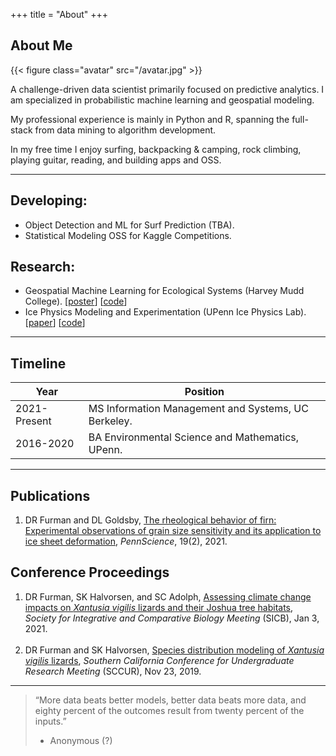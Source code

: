 +++
title = "About"
+++

## About Me

{{< figure class="avatar" src="/avatar.jpg" >}}

A challenge-driven data scientist primarily focused on predictive analytics. I am specialized in probabilistic machine learning and geospatial modeling.  

My professional experience is mainly in Python and R, spanning the full-stack from data mining to algorithm development.

In my free time I enjoy surfing, backpacking & camping, rock climbing, playing guitar, reading, and building apps and OSS.  

---

## Developing:

- Object Detection and ML for Surf Prediction (TBA).
- Statistical Modeling OSS for Kaggle Competitions.

## Research:

- Geospatial Machine Learning for Ecological Systems (Harvey Mudd College). [[poster](https://drive.google.com/file/d/1jW5UdWHRNENrrShfqS_SKvMWY0Br4737/view?usp=sharing)] [[code](https://github.com/daniel-furman/PySDMs)]
- Ice Physics Modeling and Experimentation (UPenn Ice Physics Lab). [[paper](https://drive.google.com/file/d/1eO1_V15OF7_nOsCQJZYziCa7rR9L49gH/view?usp=sharing)] [[code](https://github.com/daniel-furman/ice-densification-research)]

---

## Timeline

Year | Position
-----|-------
2021-Present | MS Information Management and Systems, UC Berkeley.
2016-2020 | BA Environmental Science and Mathematics, UPenn.

---

## Publications

1. DR Furman and DL Goldsby, <ins>The rheological behavior of firn: Experimental observations of grain size sensitivity and its application to ice sheet deformation</ins>, *PennScience*, 19(2), 2021.

## Conference Proceedings

1. DR Furman, SK Halvorsen, and SC Adolph, <ins>Assessing climate change impacts on *Xantusia vigilis* lizards and their Joshua tree habitats</ins>, *Society for Integrative and Comparative Biology Meeting* (SICB), Jan 3, 2021. <br><br>
2. DR Furman and SK Halvorsen, <ins>Species distribution modeling of *Xantusia vigilis* lizards</ins>, *Southern California Conference for Undergraduate Research Meeting* (SCCUR), Nov 23, 2019.

---

> “More data beats better models, better data beats more data, and eighty percent of the outcomes result from twenty percent of the inputs.”
> - Anonymous (?)

